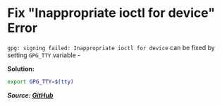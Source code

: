 # Fix "Inappropriate ioctl for device" Error

`gpg: signing failed: Inappropriate ioctl for device` can be fixed by setting `GPG_TTY` variable -

**Solution:**

```bash
export GPG_TTY=$(tty)
```

***Source: [GitHub](https://github.com/keybase/keybase-issues/issues/2798#issue-205008630)***
